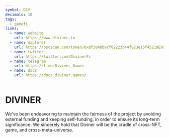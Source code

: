 ```yaml
---
symbol: DIV
decimals: 18
tags:
  - gamefi
links:
  - name: website
    url: https://www.diviner.io
  - name: explorer
    url: https://bscscan.com/token/0xBf38A8b9cf02223b44f823e15f45219E9978b491
  - name: twitter
    url: https://twitter.com/DivinerFi
  - name: telegram
    url: https://t.me/Diviner_Games
  - name: docs
    url: https://docs.diviner.games/
---
```


# DIVINER

We’ve been endeavoring to maintain the fairness of the project by avoiding external funding and keeping self-funding, in order to ensure its long-term significance. We sincerely hold that Diviner will be the cradle of cross-NFT, game, and cross-meta-universe.
